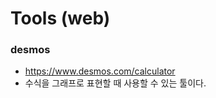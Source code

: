 # Tools \(web\)



### desmos 

* https://www.desmos.com/calculator
* 수식을 그래프로 표현할 때 사용할 수 있는 툴이다.




